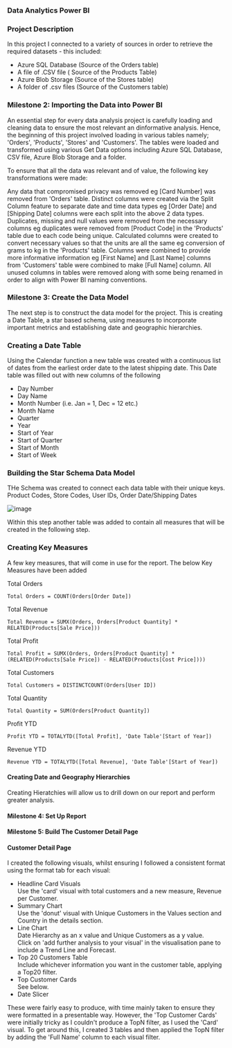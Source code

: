 ### Data Analytics Power BI

### Project Description 
In this project I connected to a variety of sources in order to retrieve the required datasets - this included:

- Azure SQL Database (Source of the Orders table)
- A file of .CSV file ( Source of the Products Table)
- Azure Blob Storage (Source of the Stores table)
- A folder of .csv files (Source of the Customers table)

### Milestone 2: Importing the Data into Power BI
An essential step for every data analysis project is carefully loading and cleaning data to ensure the most relevant an dinformative analysis. Hence, the beginning of this project involved loading in various tables namely; 'Orders', 'Products', 'Stores' and 'Customers'. The tables were loaded and transformed using various Get Data options including Azure SQL Database, CSV file, Azure Blob Storage and a folder.

To ensure that all the data was relevant and of value, the following key transformations were made:

Any data that compromised privacy was removed eg [Card Number] was removed from 'Orders' table.
Distinct columns were created via the Split Column feature to separate date and time data types eg [Order Date] and [Shipping Date] columns were each split into the above 2 data types.
Duplicates, missing and null values were removed from the necessary columns eg duplicates were removed from [Product Code] in the 'Products' table due to each code being unique.
Calculated columns were created to convert necessary values so that the units are all the same eg conversion of grams to kg in the 'Products' table.
Columns were combined to provide more informative information eg [First Name] and [Last Name] columns from 'Customers' table were combined to make [Full Name] column.
All unused columns in tables were removed along with some being renamed in order to align with Power BI naming conventions.

### Milestone 3: Create the Data Model

The next step is to construct the data model for the project. This is creating a Date Table, a star based schema, using measures to incorporate important metrics and establishing date and geographic hierarchies.

### Creating a Date Table

Using the Calendar function a new table was created with a continuous list of dates from the earliest order date to the latest shipping date. This Date table was filled out with new columns of the following

- Day Number
- Day Name
- Month Number (i.e. Jan = 1, Dec = 12 etc.)
- Month Name
- Quarter
- Year
- Start of Year
- Start of Quarter
- Start of Month
- Start of Week

### Building the Star Schema Data Model

THe Schema was created to connect each data table with their unique keys. Product Codes, Store Codes, User IDs, Order Date/Shipping Dates

![image](https://github.com/arif9011/Data-Analytics-Power-BI-Report/assets/115591569/dd6272f8-685e-41c7-b46e-34922eea8fce)


Within this step another table was added to contain all measures that will be created in the following step.

### Creating Key Measures

A few key measures, that will come in use for the report. The below Key Measures have been added

Total Orders

    Total Orders = COUNT(Orders[Order Date])

Total Revenue

    Total Revenue = SUMX(Orders, Orders[Product Quantity] * RELATED(Products[Sale Price]))

Total Profit

    Total Profit = SUMX(Orders, Orders[Product Quantity] * (RELATED(Products[Sale Price]) - RELATED(Products[Cost Price])))

Total Customers

    Total Customers = DISTINCTCOUNT(Orders[User ID])

Total Quantity

    Total Quantity = SUM(Orders[Product Quantity])

Profit YTD

    Profit YTD = TOTALYTD([Total Profit], 'Date Table'[Start of Year])

Revenue YTD

    Revenue YTD = TOTALYTD([Total Revenue], 'Date Table'[Start of Year])
    
#### Creating Date and Geography Hierarchies

Creating Hieratchies will allow us to drill down on our report and perform greater analysis.
#### Milestone 4:  Set Up Report


#### Milestone 5: Build The Customer Detail Page 

#### Customer Detail Page <a name="S3"></a>
I created the following visuals, whilst ensuring I followed a consistent format using the format tab for each visual:
- Headline Card Visuals\
Use the 'card' visual with total customers and a new measure, Revenue per Customer.
- Summary Chart\
Use the 'donut' visual with Unique Customers in the Values section and Country in the details section.
- Line Chart\
Date Hierarchy as an x value and Unique Customers as a y value.\
Click on 'add further analysis to your visual' in the visualisation pane to include a Trend Line and Forecast.
- Top 20 Customers Table\
Include whichever information you want in the customer table, applying a Top20 filter.
- Top Customer Cards\
See below.
- Date Slicer

These were fairly easy to produce, with time mainly taken to ensure they were formatted in a presentable way. However, the 'Top Customer Cards' were initially tricky as I couldn't produce a TopN filter, as I used the 'Card' visual. To get around this, I created 3 tables and then applied the TopN filter by adding the 'Full Name' column to each visual filter.

